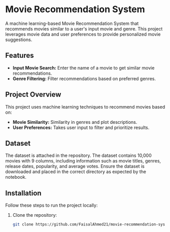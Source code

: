 # Movie Recommendation System

A machine learning-based Movie Recommendation System that recommends movies similar to a user's input movie and genre. This project leverages movie data and user preferences to provide personalized movie suggestions.

## Features

- **Input Movie Search:** Enter the name of a movie to get similar movie recommendations.
- **Genre Filtering:** Filter recommendations based on preferred genres.

## Project Overview

This project uses machine learning techniques to recommend movies based on:

- **Movie Similarity:** Similarity in genres and plot descriptions.
- **User Preferences:** Takes user input to filter and prioritize results.

## Dataset

The dataset is attached in the repository. The dataset contains 10,000 movies with 9 columns, including information such as movie titles, genres, release dates, popularity, and average votes. Ensure the dataset is downloaded and placed in the correct directory as expected by the notebook.

## Installation

Follow these steps to run the project locally:

1. Clone the repository:
   ```bash
   git clone https://github.com/FaisalAhmed21/movie-recommendation-system.git
